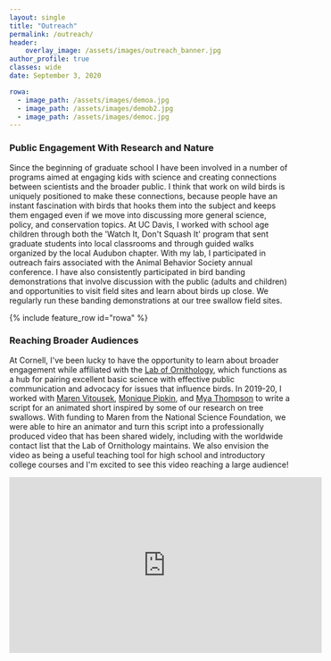 ```yaml
---
layout: single
title: "Outreach"
permalink: /outreach/
header:
    overlay_image: /assets/images/outreach_banner.jpg
author_profile: true
classes: wide
date: September 3, 2020

rowa:
  - image_path: /assets/images/demoa.jpg
  - image_path: /assets/images/demob2.jpg
  - image_path: /assets/images/democ.jpg
---
```

### Public Engagement With Research and Nature

Since the beginning of graduate school I have been involved in a number of programs aimed at engaging kids with science and creating connections between scientists and the broader public. I think that work on wild birds is uniquely positioned to make these connections, because people have an instant fascination with birds that hooks them into the subject and keeps them engaged even if we move into discussing more general science, policy, and conservation topics. At UC Davis, I worked with school age children through both the 'Watch It, Don't Squash It' program that sent graduate students into local classrooms and through guided walks organized by the local Audubon chapter. With my lab, I participated in outreach fairs associated with the Animal Behavior Society annual conference. I have also consistently participated in bird banding demonstrations that involve discussion with the public (adults and children) and opportunities to visit field sites and learn about birds up close. We regularly run these banding demonstrations at our tree swallow field sites.

{% include feature_row id="rowa" %}


### Reaching Broader Audiences 

At Cornell, I've been lucky to have the opportunity to learn about broader engagement while affiliated with the [Lab of Ornithology](https://www.birds.cornell.edu/home/), which functions as a hub for pairing excellent basic science with effective public communication and advocacy for issues that influence birds. In 2019-20, I worked with [Maren Vitousek](https://vitousek.weebly.com/), [Monique Pipkin](https://vitousek.weebly.com/people.html), and [Mya Thompson](https://www.birds.cornell.edu/home/staff/mya-thompson/) to write a script for an animated short inspired by some of our research on tree swallows. With funding to Maren from the National Science Foundation, we were able to hire an animator and turn this script into a professionally produced video that has been shared widely, including with the worldwide contact list that the Lab of Ornithology maintains. We also envision the video as being a useful teaching tool for high school and introductory college courses and I'm excited to see this video reaching a large audience!

<iframe width="560" height="315" src="https://www.youtube.com/embed/wjhXOGMG8Pg" frameborder="0" allow="accelerometer; autoplay; encrypted-media; gyroscope; picture-in-picture" allowfullscreen></iframe>



